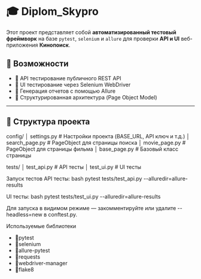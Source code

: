 # 🎓 Diplom_Skypro

Этот проект представляет собой **автоматизированный тестовый фреймворк** на базе `pytest`, `selenium` и `allure` для проверки **API и UI** веб-приложения **Кинопоиск**.

## 📌 Возможности

- 🔸 API тестирование публичного REST API
- 🔸 UI тестирование через Selenium WebDriver
- 🔸 Генерация отчетов с помощью Allure
- 🔸 Структурированная архитектура (Page Object Model)

---

## 📁 Структура проекта

config/
│ settings.py # Настройки проекта (BASE_URL, API ключ и т.д.)
│ search_page.py # PageObject для страницы поиска
│ movie_page.py # PageObject для страницы фильма
│ base_page.py # Базовый класс страницы

tests/
│ test_api.py # API тесты
│ test_ui.py # UI тесты


Запуск тестов
API тесты:
bash
pytest tests/test_api.py --alluredir=allure-results

UI тесты:
bash
pytest tests/test_ui.py --alluredir=allure-results

Для запуска в видимом режиме — закомментируйте или удалите --headless=new в conftest.py.

Используемые библиотеки
- 🔸pytest
- 🔸selenium
- 🔸allure-pytest
- 🔸requests
- 🔸webdriver-manager
- 🔸flake8 
